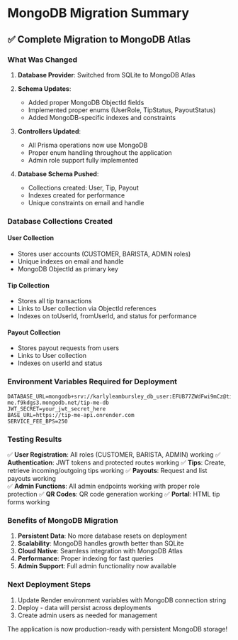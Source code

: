 # MongoDB Migration Summary

## ✅ Complete Migration to MongoDB Atlas

### What Was Changed

1. **Database Provider**: Switched from SQLite to MongoDB Atlas
2. **Schema Updates**:

   - Added proper MongoDB ObjectId fields
   - Implemented proper enums (UserRole, TipStatus, PayoutStatus)
   - Added MongoDB-specific indexes and constraints

3. **Controllers Updated**:

   - All Prisma operations now use MongoDB
   - Proper enum handling throughout the application
   - Admin role support fully implemented

4. **Database Schema Pushed**:
   - Collections created: User, Tip, Payout
   - Indexes created for performance
   - Unique constraints on email and handle

### Database Collections Created

#### User Collection

- Stores user accounts (CUSTOMER, BARISTA, ADMIN roles)
- Unique indexes on email and handle
- MongoDB ObjectId as primary key

#### Tip Collection

- Stores all tip transactions
- Links to User collection via ObjectId references
- Indexes on toUserId, fromUserId, and status for performance

#### Payout Collection

- Stores payout requests from users
- Links to User collection
- Indexes on userId and status

### Environment Variables Required for Deployment

```
DATABASE_URL=mongodb+srv://karlyleambursley_db_user:EFUB77ZWdFwi9mCz@tip-me.f9kdgs3.mongodb.net/tip-me-db
JWT_SECRET=your_jwt_secret_here
BASE_URL=https://tip-me-api.onrender.com
SERVICE_FEE_BPS=250
```

### Testing Results

✅ **User Registration**: All roles (CUSTOMER, BARISTA, ADMIN) working
✅ **Authentication**: JWT tokens and protected routes working
✅ **Tips**: Create, retrieve incoming/outgoing tips working
✅ **Payouts**: Request and list payouts working  
✅ **Admin Functions**: All admin endpoints working with proper role protection
✅ **QR Codes**: QR code generation working
✅ **Portal**: HTML tip forms working

### Benefits of MongoDB Migration

1. **Persistent Data**: No more database resets on deployment
2. **Scalability**: MongoDB handles growth better than SQLite
3. **Cloud Native**: Seamless integration with MongoDB Atlas
4. **Performance**: Proper indexing for fast queries
5. **Admin Support**: Full admin functionality now available

### Next Deployment Steps

1. Update Render environment variables with MongoDB connection string
2. Deploy - data will persist across deployments
3. Create admin users as needed for management

The application is now production-ready with persistent MongoDB storage!
